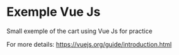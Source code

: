 # Exemple Vue Js

Small exemple of the cart using Vue Js for practice

For more details: https://vuejs.org/guide/introduction.html
